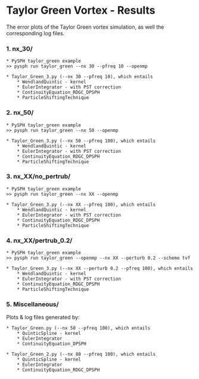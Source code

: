 # Taylor Green Vortex - Results

The error plots of the Taylor Green vortex simulation, as well the corresponding log files.

### 1. nx_30/ 

    * PySPH taylor_green example
    >> pysph run taylor_green --nx 30 --pfreq 10 --openmp

    * Taylor_Green_3.py (--nx 30 --pfreq 10), which entails
        * WendlandQuintic - kernel
        * EulerIntegrator - with PST correction
        * ContinuityEquation_RDGC_DPSPH
        * ParticleShiftingTechnique

### 2. nx_50/ 

    * PySPH taylor_green example
    >> pysph run taylor_green --nx 50 --openmp

    * Taylor_Green_3.py (--nx 50 --pfreq 100), which entails
        * WendlandQuintic - kernel
        * EulerIntegrator - with PST correction
        * ContinuityEquation_RDGC_DPSPH
        * ParticleShiftingTechnique

### 3. nx_XX/no_pertrub/

    * PySPH taylor_green example
    >> pysph run taylor_green --nx XX --openmp 

    * Taylor_Green_3.py (--nx XX --pfreq 100), which entails
        * WendlandQuintic - kernel
        * EulerIntegrator - with PST correction
        * ContinuityEquation_RDGC_DPSPH
        * ParticleShiftingTechnique

### 4. nx_XX/pertrub_0.2/

    * PySPH taylor_green example
    >> pysph run taylor_green --openmp --nx XX --perturb 0.2 --scheme tvf

    * Taylor_Green_3.py (--nx XX --perturb 0.2 --pfreq 100), which entails
        * WendlandQuintic - kernel
        * EulerIntegrator - with PST correction
        * ContinuityEquation_RDGC_DPSPH
        * ParticleShiftingTechnique


### 5. Miscellaneous/
Plots & log files generated by:

    * Taylor_Green.py (--nx 50 --pfreq 100), which entails
        * QuinticSpline - kernel
        * EulerIntegrator
        * ContinuityEquation_DPSPH

    * Taylor_Green_2.py (--nx 80 --pfreq 100), which entails
        * QuinticSpline - kernel
        * EulerIntegrator
        * ContinuityEquation_RDGC_DPSPH